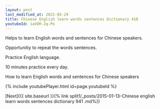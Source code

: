 ```yaml
---
layout: post
last_modified_at: 2021-03-29
title: Chinese English learn words sentences Dictionary 410 
youtubeId: iaVOR-2q-Po
---
```

 
 
Helps to learn English words and sentences for Chinese speakers.

Opportunitiy to repeat the words sentences. 

Practice English language. 
 
10 minutes practice every day. 
 
How to learn English words and sentences for Chinese speakers 
 
{% include youtubePlayer.html id=page.youtubeId %}
 
 
[Next]({{ site.baseurl }}{% link  split1/_posts/2015-01-13-Chinese english learn words sentences dictionary 941 .md%})
 
